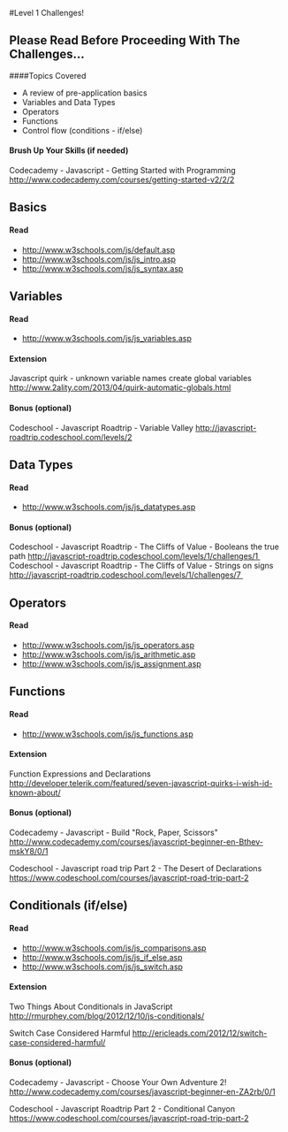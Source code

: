 #Level 1 Challenges!

## Please Read Before Proceeding With The Challenges...

####Topics Covered

- A review of pre-application basics
- Variables and Data Types
- Operators
- Functions
- Control flow (conditions - if/else)

#### Brush Up Your Skills (if needed)
Codecademy - Javascript - Getting Started with Programming
<http://www.codecademy.com/courses/getting-started-v2/2/2>

## Basics

#### Read 
- <http://www.w3schools.com/js/default.asp>
- <http://www.w3schools.com/js/js_intro.asp>
- <http://www.w3schools.com/js/js_syntax.asp>

## Variables

#### Read 
- <http://www.w3schools.com/js/js_variables.asp>

#### Extension

Javascript quirk - unknown variable names create global variables
<http://www.2ality.com/2013/04/quirk-automatic-globals.html>

#### Bonus (optional)

Codeschool - Javascript Roadtrip - Variable Valley
<http://javascript-roadtrip.codeschool.com/levels/2>

## Data Types

#### Read 
- <http://www.w3schools.com/js/js_datatypes.asp>

#### Bonus (optional)

Codeschool - Javascript Roadtrip - The Cliffs of Value - Booleans the true path
<http://javascript-roadtrip.codeschool.com/levels/1/challenges/1 >
Codeschool - Javascript Roadtrip - The Cliffs of Value - Strings on signs
<http://javascript-roadtrip.codeschool.com/levels/1/challenges/7 >

## Operators

#### Read 
- <http://www.w3schools.com/js/js_operators.asp>
- <http://www.w3schools.com/js/js_arithmetic.asp>
- <http://www.w3schools.com/js/js_assignment.asp>

## Functions

#### Read 
- <http://www.w3schools.com/js/js_functions.asp>

#### Extension

Function Expressions and Declarations
<http://developer.telerik.com/featured/seven-javascript-quirks-i-wish-id-known-about/>

#### Bonus (optional)

Codecademy - Javascript - Build "Rock, Paper, Scissors"
<http://www.codecademy.com/courses/javascript-beginner-en-Bthev-mskY8/0/1>

Codeschool - Javascript road trip Part 2 - The Desert of Declarations
<https://www.codeschool.com/courses/javascript-road-trip-part-2>

## Conditionals (if/else)

#### Read 
- <http://www.w3schools.com/js/js_comparisons.asp>
- <http://www.w3schools.com/js/js_if_else.asp>
- <http://www.w3schools.com/js/js_switch.asp>

#### Extension

Two Things About Conditionals in JavaScript
<http://rmurphey.com/blog/2012/12/10/js-conditionals/>

Switch Case Considered Harmful
<http://ericleads.com/2012/12/switch-case-considered-harmful/>

#### Bonus (optional)

Codecademy - Javascript - Choose Your Own Adventure 2!
<http://www.codecademy.com/courses/javascript-beginner-en-ZA2rb/0/1>

Codeschool - Javascript Roadtrip Part 2 - Conditional Canyon
<https://www.codeschool.com/courses/javascript-road-trip-part-2>
